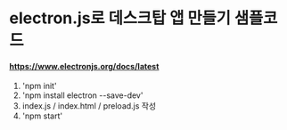 # electron.js로 데스크탑 앱 만들기 샘플코드

#### https://www.electronjs.org/docs/latest

1. 'npm init'
2. 'npm install electron --save-dev'
3. index.js / index.html / preload.js 작성
4. 'npm start'
